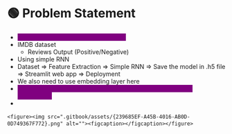# 🟢 Problem Statement

* <mark style="color:purple;background-color:purple;">**Sentiment Analysis of IMDB Reviews**</mark>
* IMDB dataset
  * Reviews       Output (Positive/Negative)
* Using simple RNN
* Dataset ⇒ Feature Extraction ⇒ Simple RNN ⇒ Save the model in .h5 file ⇒ Streamlit web app ⇒ Deployment
* We also need to use embedding layer here
* <mark style="color:purple;background-color:purple;">**Embedding Layer: To convert words into vectors with some dimensions**</mark>
*

    <figure><img src=".gitbook/assets/{239685EF-A45B-4016-AB0D-0D749367F772}.png" alt=""><figcaption></figcaption></figure>
